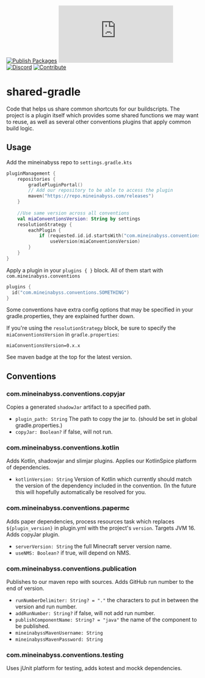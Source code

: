 [![Publish Packages](https://github.com/MineInAbyss/shared-gradle/actions/workflows/publish-packages.yml/badge.svg)](https://github.com/MineInAbyss/shared-gradle/actions/workflows/publish-packages.yml)
[![Maven](https://badgen.net/maven/v/metadata-url/repo.mineinabyss.com/releases/com/mineinabyss/shared-gradle/maven-metadata.xml)](https://repo.mineinabyss.com/releases/com/mineinabyss/shared-gradle)
[![Discord](https://badgen.net/discord/members/QXPCk2y)](https://discord.gg/QXPCk2y)
[![Contribute](https://shields.io/badge/Contribute-e57be5?logo=github%20sponsors&style=flat&logoColor=white)](https://github.com/MineInAbyss/MineInAbyss/wiki/Setup-and-Contribution-Guide)

# shared-gradle

Code that helps us share common shortcuts for our buildscripts. The project is a plugin itself which provides some
shared functions we may want to reuse, as well as several other conventions plugins that apply common build logic.

## Usage

Add the mineinabyss repo to `settings.gradle.kts`
```kotlin
pluginManagement {
    repositories {
        gradlePluginPortal()
        // Add our repository to be able to access the plugin
        maven("https://repo.mineinabyss.com/releases")
    }    
    
    //Use same version across all conventions
    val miaConventionsVersion: String by settings
    resolutionStrategy {
        eachPlugin {
            if (requested.id.id.startsWith("com.mineinabyss.conventions"))
                useVersion(miaConventionsVersion)
        }
    }
}
```

Apply a plugin in your `plugins { }` block. All of them start with `com.mineinabyss.conventions`

```kotlin
plugins {
  id("com.mineinabyss.conventions.SOMETHING")
}
```

Some conventions have extra config options that may be specified in your gradle.properties, they are explained further down.

If you're using the `resolutionStrategy` block, be sure to specify the `miaConventionsVersion` in `gradle.properties`:

```properties
miaConventionsVersion=0.x.x
```

See maven badge at the top for the latest version.

## Conventions

### com.mineinabyss.conventions.copyjar

Copies a generated `shadowJar` artifact to a specified path.

- `plugin_path: String` The path to copy the jar to. (should be set in global gradle.properties.)
- `copyJar: Boolean?` if false, will not run.

### com.mineinabyss.conventions.kotlin

Adds Kotlin, shadowjar and slimjar plugins. Applies our KotlinSpice platform of dependencies.

- `kotlinVersion: String` Version of Kotlin which currently should match the version of the dependency included in the convention. (In the future this will hopefully automatically be resolved for you.

### com.mineinabyss.conventions.papermc

Adds paper dependencies, process resources task which replaces `${plugin_version}` in plugin.yml with the project's `version`. Targets JVM 16. Adds copyJar plugin.

- `serverVersion: String` the full Minecraft server version name.
- `useNMS: Boolean?` if true, will depend on NMS.

### com.mineinabyss.conventions.publication

Publishes to our maven repo with sources. Adds GitHub run number to the end of version.

- `runNumberDelimiter: String? = "."` the characters to put in between the version and run number.
- `addRunNumber: String?` if false, will not add run number.
- `publishComponentName: String? = "java"` the name of the component to be published.
- `mineinabyssMavenUsername: String`
- `mineinabyssMavenPassword: String`

### com.mineinabyss.conventions.testing

Uses jUnit platform for testing, adds kotest and mockk dependencies.
